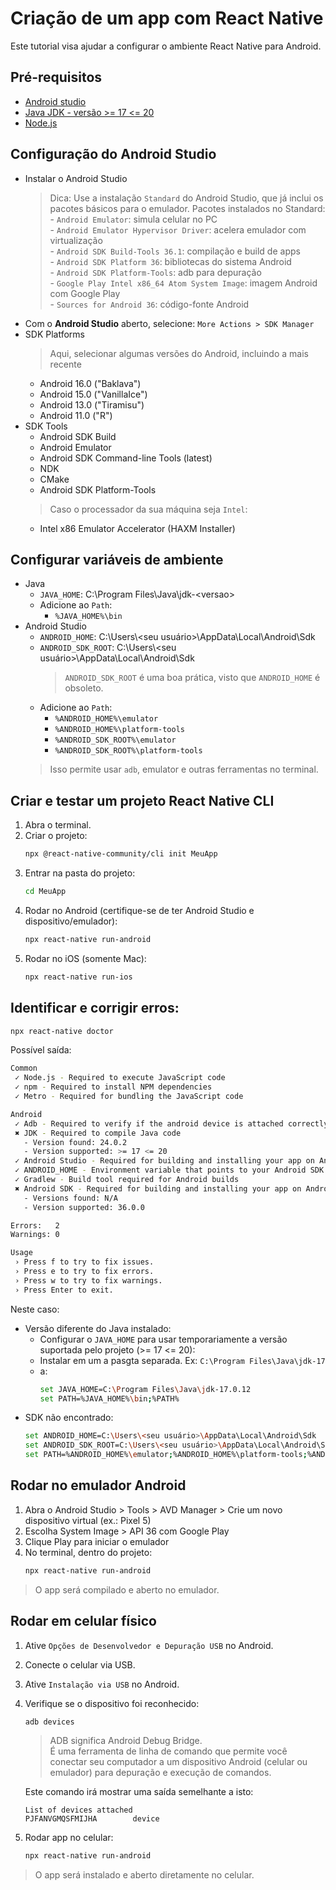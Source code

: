 # Criação de um app com React Native

Este tutorial visa ajudar a configurar o ambiente React Native para Android.

## Pré-requisitos
- [Android studio](https://developer.android.com/studio?hl=pt-br)
- [Java JDK - versão >= 17 <= 20](https://www.oracle.com/br/java/technologies/downloads/)
- [Node.js](https://nodejs.org/pt)

## Configuração do Android Studio

- Instalar o Android Studio
    > Dica: Use a instalação `Standard` do Android Studio, que já inclui os pacotes básicos para o emulador. Pacotes instalados no Standard: <br/>
        - `Android Emulator`: simula celular no PC <br/>
        - `Android Emulator Hypervisor Driver`: acelera emulador com virtualização <br/>
        - `Android SDK Build-Tools 36.1`: compilação e build de apps <br/>
        - `Android SDK Platform 36`: bibliotecas do sistema Android <br/>
        - `Android SDK Platform-Tools`: adb para depuração <br/>
        - `Google Play Intel x86_64 Atom System Image`: imagem Android com Google Play <br/>
        - `Sources for Android 36`: código-fonte Android <br/>
- Com o **Android Studio** aberto, selecione: `More Actions > SDK Manager`
- SDK Platforms
    > Aqui, selecionar algumas versões do Android, incluindo a mais recente
    - Android 16.0 ("Baklava")
    - Android 15.0 ("VanillaIce")
    - Android 13.0 ("Tiramisu")
    - Android 11.0 ("R")
- SDK Tools
    - Android SDK Build
    - Android Emulator
    - Android SDK Command-line Tools (latest)
    - NDK
    - CMake
    - Android SDK Platform-Tools
    > Caso o processador da sua máquina seja `Intel`:
    - Intel x86 Emulator Accelerator (HAXM Installer)


## Configurar variáveis de ambiente
- Java
    - `JAVA_HOME`: C:\Program Files\Java\jdk-\<versao>
    - Adicione ao `Path`:
        - `%JAVA_HOME%\bin`
- Android Studio
    - `ANDROID_HOME`: C:\Users\\<seu usuário>\AppData\Local\Android\Sdk
    - `ANDROID_SDK_ROOT`: C:\Users\\<seu usuário>\AppData\Local\Android\Sdk
        > `ANDROID_SDK_ROOT` é uma boa prática, visto que `ANDROID_HOME` é obsoleto.
    - Adicione ao `Path`:
        - `%ANDROID_HOME%\emulator`
        - `%ANDROID_HOME%\platform-tools`
        - `%ANDROID_SDK_ROOT%\emulator`
        - `%ANDROID_SDK_ROOT%\platform-tools`
    > Isso permite usar `adb`, emulator e outras ferramentas no terminal.

## Criar e testar um projeto React Native CLI

1. Abra o terminal.
2. Criar o projeto:
    ```bash
    npx @react-native-community/cli init MeuApp
    ```
3. Entrar na pasta do projeto:
    ```bash
    cd MeuApp
    ```
4. Rodar no Android (certifique-se de ter Android Studio e dispositivo/emulador):
    ```bash
    npx react-native run-android
    ```
5. Rodar no iOS (somente Mac):
    ```bash
    npx react-native run-ios
    ```

<!-- ## Instalar `Expo` e iniciar app
```bash
npm install expo
npx expo start
``` -->

## Identificar e corrigir erros:
```bash
npx react-native doctor
```
Possível saída:
```bash
Common
 ✓ Node.js - Required to execute JavaScript code
 ✓ npm - Required to install NPM dependencies
 ✓ Metro - Required for bundling the JavaScript code

Android
 ✓ Adb - Required to verify if the android device is attached correctly
 ✖ JDK - Required to compile Java code
   - Version found: 24.0.2
   - Version supported: >= 17 <= 20
 ✓ Android Studio - Required for building and installing your app on Android
 ✓ ANDROID_HOME - Environment variable that points to your Android SDK installation
 ✓ Gradlew - Build tool required for Android builds
 ✖ Android SDK - Required for building and installing your app on Android
   - Versions found: N/A
   - Version supported: 36.0.0

Errors:   2
Warnings: 0

Usage
 › Press f to try to fix issues.
 › Press e to try to fix errors.
 › Press w to try to fix warnings.
 › Press Enter to exit.
```

Neste caso:
- Versão diferente do Java instalado:
    - Configurar o `JAVA_HOME` para usar temporariamente a versão suportada pelo projeto (>= 17 <= 20):
    - Instalar em um a pasgta separada. Ex: `C:\Program Files\Java\jdk-17`
    - a:
        ```bash
        set JAVA_HOME=C:\Program Files\Java\jdk-17.0.12
        set PATH=%JAVA_HOME%\bin;%PATH%
        ```
- SDK não encontrado:
    ```bash
    set ANDROID_HOME=C:\Users\<seu usuário>\AppData\Local\Android\Sdk
    set ANDROID_SDK_ROOT=C:\Users\<seu usuário>\AppData\Local\Android\Sdk
    set PATH=%ANDROID_HOME%\emulator;%ANDROID_HOME%\platform-tools;%ANDROID_SDK_ROOT%\emulator;%ANDROID_SDK_ROOT%\platform-tools;%PATH%
    ```

## Rodar no emulador Android
1. Abra o Android Studio > Tools > AVD Manager > Crie um novo dispositivo virtual (ex.: Pixel 5)
0. Escolha System Image > API 36 com Google Play
0. Clique Play para iniciar o emulador
0. No terminal, dentro do projeto:
    ```bash
    npx react-native run-android
    ```

> O app será compilado e aberto no emulador.

## Rodar em celular físico
1. Ative `Opções de Desenvolvedor e Depuração USB` no Android.
1. Conecte o celular via USB.
1. Ative `Instalação via USB` no Android.
1. Verifique se o dispositivo foi reconhecido:
    ```bash
    adb devices
    ```
    > ADB significa Android Debug Bridge. <br/>
    É uma ferramenta de linha de comando que permite você conectar seu computador a um dispositivo Android (celular ou emulador) para depuração e execução de comandos.
    
    Este comando irá mostrar uma saída semelhante a isto:
    ```
    List of devices attached
    PJFANVGMQSFMIJHA        device
    ```

1. Rodar app no celular:
    ```bash
    npx react-native run-android
    ```

> O app será instalado e aberto diretamente no celular.

